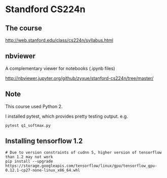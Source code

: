 # Standford CS224n

## The course 

http://web.stanford.edu/class/cs224n/syllabus.html


## nbviewer

A complementary viewer for notebooks (.ipynb files)

http://nbviewer.jupyter.org/github/zyxue/stanford-cs224n/tree/master/


## Note

This course used Python 2.

I installed pytest, which provides pretty testing output. e.g.

```
pytest q1_softmax.py
```

## Installing tensorflow 1.2
```
# Due to version constraints of cudnn 5, higher version of tensorflow than 1.2 may not work
pip install --upgrade https://storage.googleapis.com/tensorflow/linux/gpu/tensorflow_gpu-0.12.1-cp27-none-linux_x86_64.whl
```
